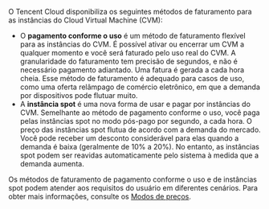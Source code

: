 O Tencent Cloud disponibiliza os seguintes métodos de faturamento para as instâncias do Cloud Virtual Machine (CVM):
- O **pagamento conforme o uso** é um método de faturamento flexível para as instâncias do CVM. É possível ativar ou encerrar um CVM a qualquer momento e você será faturado pelo uso real do CVM. A granularidade do faturamento tem precisão de segundos, e não é necessário pagamento adiantado. Uma fatura é gerada a cada hora cheia. Esse método de faturamento é adequado para casos de uso, como uma oferta relâmpago de comércio eletrônico, em que a demanda por dispositivos pode flutuar muito.
- A **instância spot** é uma nova forma de usar e pagar por instâncias do CVM. Semelhante ao método de pagamento conforme o uso, você paga pelas instâncias spot no modo pós-pago por segundo, a cada hora. O preço das instâncias spot flutua de acordo com a demanda do mercado. Você pode receber um desconto considerável para elas quando a demanda é baixa (geralmente de 10% a 20%). No entanto, as instâncias spot podem ser reavidas automaticamente pelo sistema à medida que a demanda aumenta.

Os métodos de faturamento de pagamento conforme o uso e de instâncias spot podem atender aos requisitos do usuário em diferentes cenários. Para obter mais informações, consulte os [Modos de preços](https://intl.cloud.tencent.com/document/product/213/2180).

